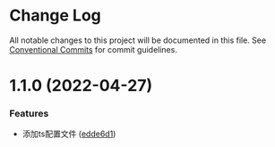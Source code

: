 # Change Log

All notable changes to this project will be documented in this file.
See [Conventional Commits](https://conventionalcommits.org) for commit guidelines.

# 1.1.0 (2022-04-27)


### Features

* 添加ts配置文件 ([edde6d1](https://git.huianrong.com/frontend/har-cli/commits/edde6d121bd9d45c7a056065e79898f00037b475))
